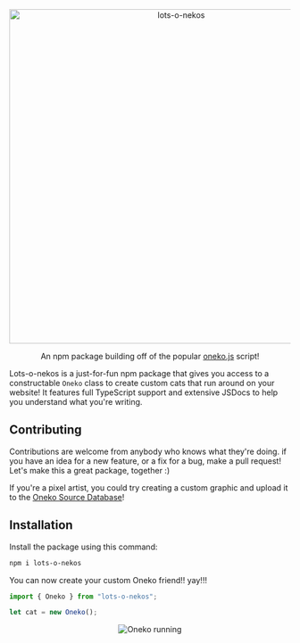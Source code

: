 <div align="center">
  <img width="600" alt="lots-o-nekos" src="https://raynec.dev/lots-o-nekos.png">

  An npm package building off of the popular [oneko.js](https://github.com/adryd325/oneko.js/) script!
</div>

Lots-o-nekos is a just-for-fun npm package that gives you access to a constructable `Oneko` class to create custom cats that run around on your website! It features full TypeScript support and extensive JSDocs to help you understand what you're writing.

## Contributing
Contributions are welcome from anybody who knows what they're doing. if you have an idea for a new feature, or a fix for a bug, make a pull request! Let's make this a great package, together :)

If you're a pixel artist, you could try creating a custom graphic and upload it to the [Oneko Source Database](https://github.com/raynecloudy/oneko_db/)!

## Installation
Install the package using this command:
```sh
npm i lots-o-nekos
```
You can now create your custom Oneko friend!! yay!!!
```ts
import { Oneko } from "lots-o-nekos";

let cat = new Oneko();
```

<div align="center">
  <img src="https://raynecloudy.nekoweb.org/media/bar-cat.gif" alt="Oneko running">
</div>

